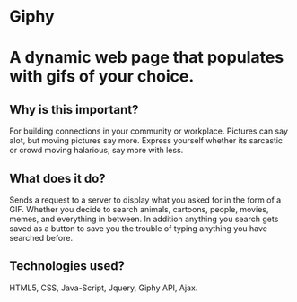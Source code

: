 # Giphy
# A dynamic web page that populates with gifs of your choice. 

## Why is this important?
For building connections in your community or workplace.
Pictures can say alot, but moving pictures say more. Express yourself 
whether its sarcastic or crowd moving halarious, say more with less.


## What does it do?
Sends a request to a server to display what you asked for in the form of a GIF. 
Whether you decide to search animals, cartoons, people, movies, 
memes, and everything in between. In addition anything you search gets saved as 
a button to save you the trouble of typing anything you have searched before.    

## Technologies used?
HTML5, CSS, Java-Script, Jquery, Giphy API, Ajax.